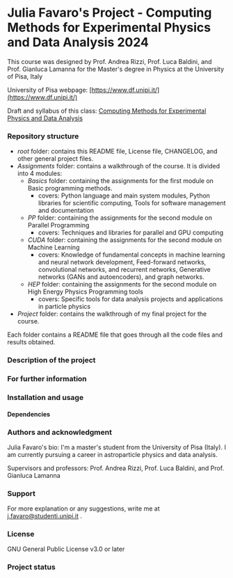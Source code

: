 # Julia Favaro's Project - Computing Methods for Experimental Physics and Data Analysis 2024

This course was designed by Prof. Andrea Rizzi, Prof. Luca Baldini, and Prof. Gianluca Lamanna for the Master's degree in Physics at the University of Pisa, Italy 

University of Pisa webpage: [https://www.df.unipi.it/](https://www.df.unipi.it/)

Draft and syllabus of this class: [Computing Methods for Experimental Physics and Data Analysis]( https://unipi.coursecatalogue.cineca.it/insegnamenti/2024/52566_686758_76342/2023/52566/10452?coorte=2024&schemaid=8955)

### Repository structure
- _root_ folder: contains this README file, License file, CHANGELOG, and other general project files.
- _Assignments_ folder: contains a walkthrough of the course. It is divided into 4 modules:
  - _Basics_ folder: containing the assignments for the first module on Basic programming methods.
    - covers: Python language and main system modules, Python libraries for scientific computing, Tools for software management and documentation
  - _PP_ folder: containing the assignments for the second module on Parallel Programming
    - covers: Techniques and libraries for parallel and GPU computing
  - _CUDA_ folder: containing the assignments for the second module on Machine Learning
    - covers: Knowledge of fundamental concepts in machine learning and neural network development, Feed-forward networks, convolutional networks, and   recurrent networks, Generative networks (GANs and autoencoders), and graph networks. 
  - _HEP_ folder: containing the assignments for the second module on High Energy Physics Programming tools
    - covers: Specific tools for data analysis projects and applications in particle physics
- _Project_ folder: contains the walkthrough of my final project for the course.

Each folder contains a README file that goes through all the code files and results obtained.

### Description of the project

### For further information

### Installation and usage

#### Dependencies 

### Authors and acknowledgment
Julia Favaro's bio: I'm a master's student from the University of Pisa (Italy). I am currently pursuing a career in astroparticle physics and data analysis.

Supervisors and professors: Prof. Andrea Rizzi, Prof. Luca Baldini, and Prof. Gianluca Lamanna

### Support
For more explanation or any suggestions, write me at j.favaro@studenti.unipi.it .

### License
GNU General Public License v3.0 or later

### Project status
